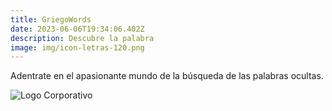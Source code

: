 ```yaml
---
title: GriegoWords
date: 2023-06-06T19:34:06.402Z
description: Descubre la palabra
image: img/icon-letras-120.png
---
```

A﻿dentrate en el apasionante mundo de la búsqueda de las palabras ocultas.

![Logo Corporativo](img/logo-mj-alfa1080-2.jpg "Logo Corporativo")
